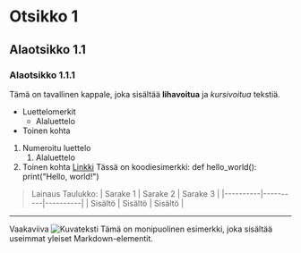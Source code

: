 
# Otsikko 1
## Alaotsikko 1.1
### Alaotsikko 1.1.1
Tämä on tavallinen kappale, joka sisältää **lihavoitua** ja *kursivoitua* tekstiä.
- Luettelomerkit
  - Alaluettelo
- Toinen kohta
1. Numeroitu luettelo
   1. Alaluettelo
2. Toinen kohta
[Linkki](https://www.example.com)
Tässä on koodiesimerkki:
    def hello_world():
        print("Hello, world!")
> Lainaus
Taulukko:
| Sarake 1 | Sarake 2 | Sarake 3 |
|----------|----------|----------|
| Sisältö  | Sisältö  | Sisältö  |
---
Vaakaviiva
![Kuvateksti](https://raw.githubusercontent.com/markomanninen/md2notion/main/photo-1501504905252-473c47e087f8.jpeg)
Tämä on monipuolinen esimerkki, joka sisältää useimmat yleiset Markdown-elementit.
